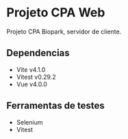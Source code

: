 # Projeto CPA Web

Projeto CPA Biopark, servidor de cliente.

## Dependencias

- Vite v4.1.0
- Vitest v0.29.2
- Vue v4.0.0

## Ferramentas de testes

- Selenium
- Vitest
